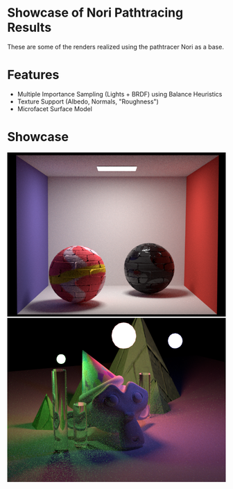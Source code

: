 # Showcase of Nori Pathtracing Results
These are some of the renders realized using the pathtracer Nori as a base.

# Features
* Multiple Importance Sampling (Lights + BRDF) using Balance Heuristics
* Texture Support (Albedo, Normals, "Roughness")
* Microfacet Surface Model

# Showcase
![Showcase Textures](cbox-texture-normals.png)
![Showcase Fancy Scene](fancy.png)